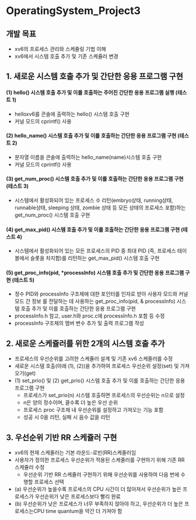 # OperatingSystem_Project3
## 개발 목표
- xv6의 프로세스 관리와 스케쥴링 기법 이해
- xv6에서 시스템 호출 추가 및 기존 스케쥴러 변경
## 1. 새로운 시스템 호출 추가 및 간단한 응용 프로그램 구현
#### (1) hello() 시스템 호출 추가 및 이를 호출하는 주어진 간단한 응용 프로그램 실행 (테스트 1)
- helloxv6를 콘솔에 출력하는 hello() 시스템 호출 구현
- 커널 모드의 cprintf() 사용
#### (2) hello_name() 시스템 호출 추가 및 이를 호출하는 간단한 응용 프로그램 구현 (테스트 2)
- 문자열 이름을 콘솔에 출력하는 hello_name(name)시스템 호출 구현
- 커널 모드의 cprintf() 사용
#### (3) get_num_proc() 시스템 호출 추가 및 이를 호출하는 간단한 응용 프로그램 구현 (테스트 3)
- 시스템에서 활성화되어 있는 프로세스 수 리턴(embryo상태, running상태, runnable상태, sleeping
상태, zombie 상태 등 모든 상태의 프로세스 포함)하는 get_num_proc() 시스템 호출 구현
#### (4) get_max_pid() 시스템 호출 추가 및 이를 호출하는 간단한 응용 프로그램 구현 (테스트 4)
- 시스템에서 활성화되어 있는 모든 프로세스의 PID 중 최대 PID (즉, 프로세스 테이블에서 슬롯을
차지함)를 리턴하는 get_max_pid() 시스템 호출 구현
#### (5) get_proc_info(pid, *processInfo) 시스템 호출 추가 및 간단한 응용 프로그램 구현 (테스트 5)
- 정수 PID와 processInfo 구조체에 대한 포인터를 인자로 받아 사용자 모드와 커널 모드 간 정보
를 전달하는 데 사용하는 get_proc_info(pid, & processInfo) 시스템 호출 추가 및 이를 호출하는
간단한 응용 프로그램 구현
- processInfo.h 참고, user.h와 proc.c에 processInfo.h 포함 등 수정
- processInfo 구조체의 맴버 변수 추가 및 출력 프로그램 작성

## 2. 새로운 스케쥴러를 위한 2개의 시스템 호출 추가
- 프로세스의 우선순위를 고려한 스케쥴러 설계 및 기존 xv6 스케줄러를 수정
- 새로운 시스템 호출(아래 (1), (2))을 추가하여 프로세스 우선순위 설정(set) 및 가져오기(get)
- (1) set_prio() 및 (2) get_prio() 시스템 호출 추가 및 이를 호출하는 간단한 응용 프로그램 구현
  - 프로세스가 set_prio(n) 시스템 호출하면 프로세스의 우선순위는 n으로 설정
  - n은 양의 정수이며, 클수록 더 높은 우선 순위
  - 프로세스 proc 구조체 내 우선순위를 설정하고 가져오는 기능 포함
  - 성공 시 0을 리턴, 실패 시 음수 값을 리턴
  
## 3. 우선순위 기반 RR 스케쥴러 구현
- xv6의 현재 스케줄러는 기본 라운드-로빈(RR)스케줄러임
- 사용자가 정의한 프로세스 우선순위가 적용된 스케줄러를 구현하기 위해 기존 RR 스케쥴러 수정
  - 우선순위 기반 RR 스케쥴러 구현하기 위해 우선순위를 사용하여 다음 번에 수행할 프로세스 선택
- (a) 우선순위가 높을수록 프로세스의 CPU 시간이 더 많아져서 우선순위가 높은 프로세스가 우선순위가 낮은 프로세스보다 빨리 완료
- (b) 우선순위가 낮은 프로세스가 너무 부족하지 않아야 하고, 우선순위가 더 높은 프로세스는CPU time quantum을 약간 더 가져야 함
